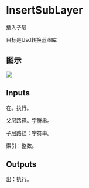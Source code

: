 # InsertSubLayer

插入子层

目标是Usd转换蓝图库

## 图示

![]($-20221218-19382372.png)

## Inputs

在。执行。

父层路径。字符串。

子层路径：字符串。

索引：整数。  

## Outputs

出：执行。
